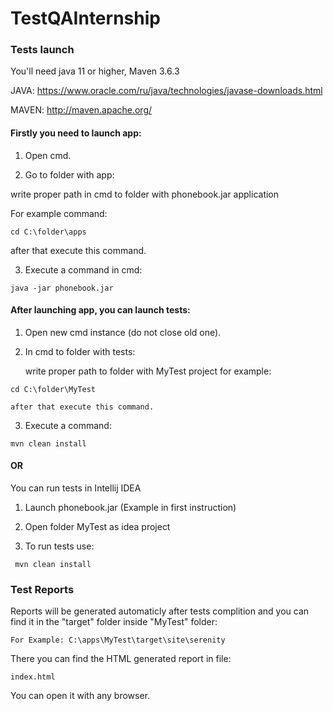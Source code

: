 # TestQAInternship

### Tests launch ###

You'll need java 11 or higher, Maven 3.6.3

JAVA: https://www.oracle.com/ru/java/technologies/javase-downloads.html

MAVEN: http://maven.apache.org/

#### Firstly you need to launch app: ####

1. Open cmd.

2. Go to folder with app:

write proper path in cmd to folder with phonebook.jar application 

For example command:
```
cd C:\folder\apps
```
after that execute this command.


3. Execute a command in cmd:
```
java -jar phonebook.jar
```
#### After launching app, you can launch tests: ####

1. Open new cmd instance (do not close old one).

2. In cmd to folder with tests:

    write proper path to folder with MyTest project for example:
```
cd C:\folder\MyTest
```
    after that execute this command.

3. Execute a command:
```
mvn clean install
```

#### OR ####


You can run tests in Intellij IDEA

1. Launch phonebook.jar (Example in first instruction)

2. Open folder MyTest as idea project

3. To run tests use: 
```
 mvn clean install 
```

### Test Reports ###

Reports will be generated automaticly after tests complition and you can find it in the "target" folder inside "MyTest" folder:
```
For Example: C:\apps\MyTest\target\site\serenity
```
There you can find the HTML generated report in file: 
```
index.html
```
You can open it with any browser.
